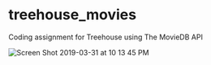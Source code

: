 # treehouse_movies
Coding assignment for Treehouse using The MovieDB API

![Screen Shot 2019-03-31 at 10 13 45 PM](https://user-images.githubusercontent.com/11913739/55304888-98b24b00-5402-11e9-853e-85c9014ccf1a.png)
